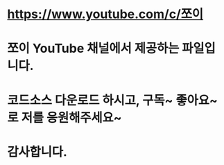 # https://www.youtube.com/c/쪼이
# 쪼이 YouTube 채널에서 제공하는 파일입니다.
# 코드소스 다운로드 하시고, 구독~ 좋아요~로 저를 응원해주세요~ 
# 감사합니다.

